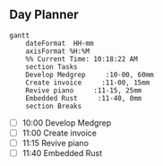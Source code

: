 ## Day Planner
```mermaid
gantt
    dateFormat  HH-mm
    axisFormat %H:%M
    %% Current Time: 10:18:22 AM
    section Tasks
    Develop Medgrep     :10-00, 60mm
    Create invoice     :11-00, 15mm
    Revive piano     :11-15, 25mm
    Embedded Rust     :11-40, 0mm
    section Breaks

```

- [ ] 10:00 Develop Medgrep
- [ ] 11:00 Create invoice
- [ ] 11:15 Revive piano
- [ ] 11:40 Embedded Rust